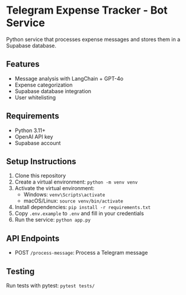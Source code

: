 # Telegram Expense Tracker - Bot Service

Python service that processes expense messages and stores them in a Supabase database.

## Features
- Message analysis with LangChain + GPT-4o
- Expense categorization
- Supabase database integration
- User whitelisting

## Requirements
- Python 3.11+
- OpenAI API key
- Supabase account

## Setup Instructions
1. Clone this repository
2. Create a virtual environment: `python -m venv venv`
3. Activate the virtual environment:
   - Windows: `venv\Scripts\activate`
   - macOS/Linux: `source venv/bin/activate`
4. Install dependencies: `pip install -r requirements.txt`
5. Copy `.env.example` to `.env` and fill in your credentials
6. Run the service: `python app.py`

## API Endpoints
- POST `/process-message`: Process a Telegram message

## Testing
Run tests with pytest: `pytest tests/` 